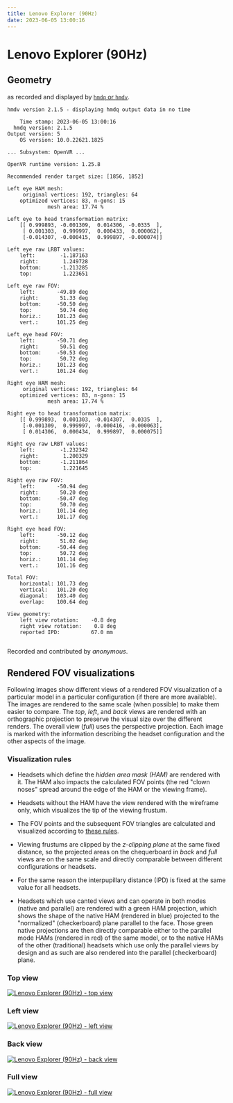 ```yaml
---
title: Lenovo Explorer (90Hz)
date: 2023-06-05 13:00:16
---
```

# Lenovo Explorer (90Hz)

## Geometry

as recorded and displayed by [`hmdq` or `hmdv`](https://github.com/risa2000/hmdq).
```
hmdv version 2.1.5 - displaying hmdq output data in no time

    Time stamp: 2023-06-05 13:00:16
  hmdq version: 2.1.5
Output version: 5
    OS version: 10.0.22621.1825

... Subsystem: OpenVR ...

OpenVR runtime version: 1.25.8

Recommended render target size: [1856, 1852]

Left eye HAM mesh:
     original vertices: 192, triangles: 64
    optimized vertices: 83, n-gons: 15
             mesh area: 17.74 %

Left eye to head transformation matrix:
    [[ 0.999893, -0.001309,  0.014306, -0.0335  ],
     [ 0.001303,  0.999997,  0.000433,  0.000062],
     [-0.014307, -0.000415,  0.999897, -0.000074]]

Left eye raw LRBT values:
    left:        -1.187163
    right:        1.249728
    bottom:      -1.213285
    top:          1.223651

Left eye raw FOV:
    left:       -49.89 deg
    right:       51.33 deg
    bottom:     -50.50 deg
    top:         50.74 deg
    horiz.:     101.23 deg
    vert.:      101.25 deg

Left eye head FOV:
    left:       -50.71 deg
    right:       50.51 deg
    bottom:     -50.53 deg
    top:         50.72 deg
    horiz.:     101.23 deg
    vert.:      101.24 deg

Right eye HAM mesh:
     original vertices: 192, triangles: 64
    optimized vertices: 83, n-gons: 15
             mesh area: 17.74 %

Right eye to head transformation matrix:
    [[ 0.999893,  0.001303, -0.014307,  0.0335  ],
     [-0.001309,  0.999997, -0.000416, -0.000063],
     [ 0.014306,  0.000434,  0.999897,  0.000075]]

Right eye raw LRBT values:
    left:        -1.232342
    right:        1.200329
    bottom:      -1.211864
    top:          1.221645

Right eye raw FOV:
    left:       -50.94 deg
    right:       50.20 deg
    bottom:     -50.47 deg
    top:         50.70 deg
    horiz.:     101.14 deg
    vert.:      101.17 deg

Right eye head FOV:
    left:       -50.12 deg
    right:       51.02 deg
    bottom:     -50.44 deg
    top:         50.72 deg
    horiz.:     101.14 deg
    vert.:      101.16 deg

Total FOV:
    horizontal: 101.73 deg
    vertical:   101.20 deg
    diagonal:   103.40 deg
    overlap:    100.64 deg

View geometry:
    left view rotation:    -0.8 deg
    right view rotation:    0.8 deg
    reported IPD:          67.0 mm


```
Recorded and contributed by _anonymous_.

## Rendered FOV visualizations

Following images show different views of a rendered FOV visualization of a
particular model in a particular configuration (if there are more available).
The images are rendered to the same scale (when possible) to make them easier
to compare. The _top_, _left_, and _back_ views are rendered with an
orthographic projection to preserve the visual size over the different renders.
The overall view (_full_) uses the perspective projection. Each image is marked
with the information describing the headset configuration and the other aspects
of the image.

### Visualization rules

* Headsets which define the _hidden area mask (HAM)_ are rendered with it. The
  HAM also impacts the calculated FOV points (the red "clown noses" spread
  around the edge of the HAM or the viewing frame).

* Headsets without the HAM have the view rendered with the wireframe only, which
  visualizes the tip of the viewing frustum.

* The FOV points and the subsequent FOV triangles are calculated and visualized
  according to [these
  rules](https://risa2000.github.io/vrdocs/docs/hmd_fov_calculation).

* Viewing frustums are clipped by the _z-clipping plane_ at the same fixed
  distance, so the projected areas on the chequerboard in _back_ and _full_
  views are on the same scale and directly comparable between different
  configurations or headsets.

* For the same reason the interpupillary distance (IPD) is fixed at the same
  value for all headsets.

* Headsets which use canted views and can operate in both modes (native and
  parallel) are rendered with a green HAM projection, which shows the shape of
  the native HAM (rendered in blue) projected to the "normalized"
  (checkerboard) plane parallel to the face. Those green native projections are
  then directly comparable either to the parallel mode HAMs (rendered in red)
  of the same model, or to the native HAMs of the other (traditional) headsets
  which use only the parallel views by design and as such are also rendered
  into the parallel (checkerboard) plane.

### Top view
[![Lenovo Explorer (90Hz) - top view](../images/Explorer_Native_R90_top.dmx.png)](../images/Explorer_Native_R90_top.dmx.png)

### Left view
[![Lenovo Explorer (90Hz) - left view](../images/Explorer_Native_R90_left.dmx.png)](../images/Explorer_Native_R90_left.dmx.png)

### Back view
[![Lenovo Explorer (90Hz) - back view](../images/Explorer_Native_R90_back.dmx.png)](../images/Explorer_Native_R90_back.dmx.png)

### Full view
[![Lenovo Explorer (90Hz) - full view](../images/Explorer_Native_R90_over.dmx.png)](../images/Explorer_Native_R90_over.dmx.png)

